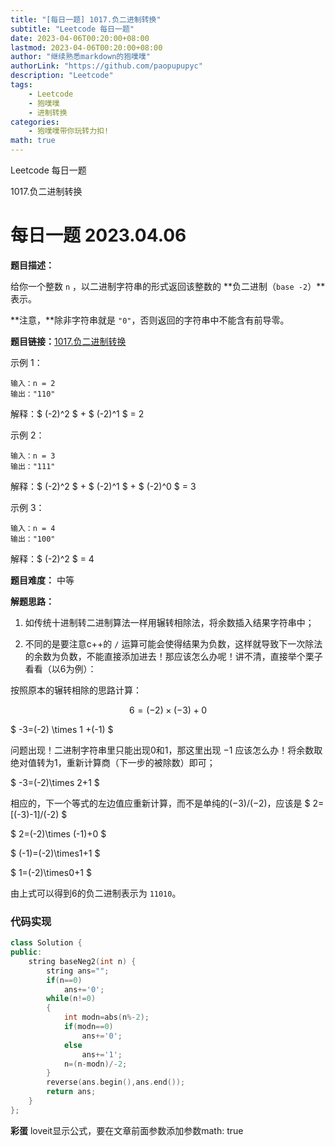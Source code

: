 ```yaml
---
title: "[每日一题] 1017.负二进制转换"
subtitle: "Leetcode 每日一题"
date: 2023-04-06T00:20:00+08:00 
lastmod: 2023-04-06T00:20:00+08:00
author: "继续熟悉markdown的狍噗噗"
authorLink: "https://github.com/paopupupyc"
description: "Leetcode"
tags: 
    - Leetcode  
    - 狍噗噗
    - 进制转换
categories: 
    - 狍噗噗带你玩转力扣!
math: true
---
```


Leetcode 每日一题

1017.负二进制转换
<!--more-->

# 每日一题 2023.04.06

**题目描述：**

给你一个整数 `n` ，以二进制字符串的形式返回该整数的 **负二进制（`base -2`）**表示。

**注意，**除非字符串就是 `"0"`，否则返回的字符串中不能含有前导零。

**题目链接：**[1017.负二进制转换](https://leetcode.cn/problems/convert-to-base-2/)

示例 1：

    输入：n = 2
    输出："110"
解释：$ (-2)^2 $ + $ (-2)^1 $ = 2

示例 2：

    输入：n = 3
    输出："111"
解释：$ (-2)^2 $ + $ (-2)^1 $ + $ (-2)^0 $ = 3

示例 3：

    输入：n = 4
    输出："100"
解释：$ (-2)^2 $ = 4

**题目难度：** 中等

**解题思路：**

1. 如传统十进制转二进制算法一样用辗转相除法，将余数插入结果字符串中；

2. 不同的是要注意c++的 `/` 运算可能会使得结果为负数，这样就导致下一次除法的余数为负数，不能直接添加进去！那应该怎么办呢！讲不清，直接举个栗子看看（以6为例）：

  
按照原本的辗转相除的思路计算：

$$ 6=(-2) \times (-3) +0 $$ 
  
$ -3=(-2) \times 1 +(-1) $
  
问题出现！二进制字符串里只能出现0和1，那这里出现 $-1$ 应该怎么办！将余数取绝对值转为1，重新计算商（下一步的被除数）即可；
  
$ -3=(-2)\times 2+1 $ 
  
相应的，下一个等式的左边值应重新计算，而不是单纯的$(-3)/ (-2)$，应该是
$ 2=[(-3)-1]/(-2) $
  
$ 2=(-2)\times (-1)+0 $
  
$ (-1)=(-2)\times1+1 $
  
$ 1=(-2)\times0+1 $
  
由上式可以得到6的负二进制表示为 `11010`。

### 代码实现

```c++
class Solution {
public:
    string baseNeg2(int n) {
        string ans="";
        if(n==0)
            ans+='0';
        while(n!=0)
        {
            int modn=abs(n%-2);
            if(modn==0)
                ans+='0';
            else
                ans+='1';
            n=(n-modn)/-2;
        }
        reverse(ans.begin(),ans.end());
        return ans;
    }
};
```

**彩蛋** loveit显示公式，要在文章前面参数添加参数math: true



